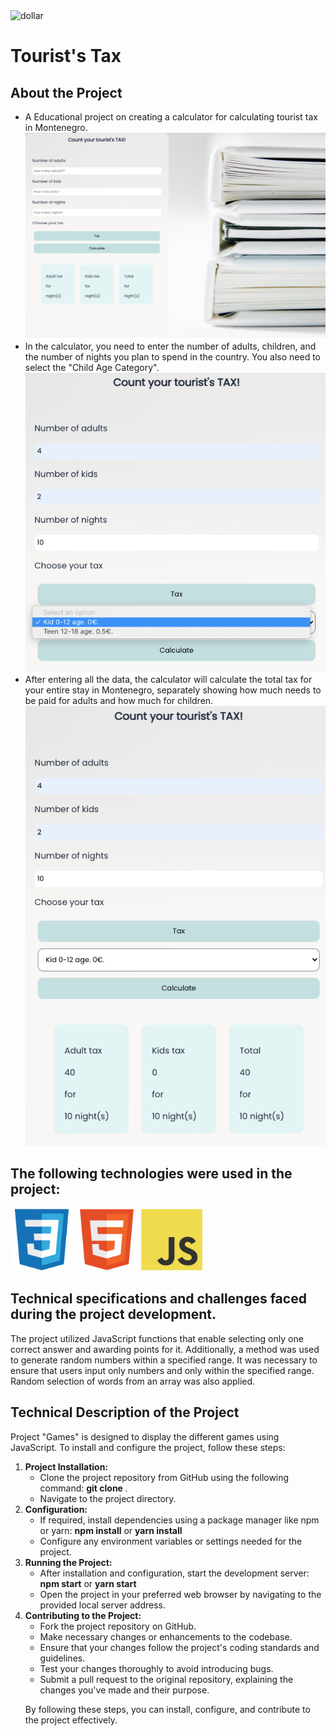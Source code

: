<img src="https://media.giphy.com/media/l41YoVcd7UhOWIDBK/giphy.gif?cid=ecf05e47js9xanyr2d2kw8jalgam6nqu16trq94ynj0pazb3&ep=v1_gifs_search&rid=giphy.gif&ct=g" width="200" alt="dollar"/>
<h1 text="center">Tourist's Tax</h1>

<h2>About the Project</h2>
<ul>
<div>
    <li>A Educational project on creating a calculator for calculating tourist tax in Montenegro.
    <img src="/screen_shots_tax/Screen Shot 2024-04-08 at 12.30.42 PM.png" alt="calculator">
</div>
<div>
    <li> In the calculator, you need to enter the number of adults, children, and the number of nights you plan to spend in the country. You also need to select the "Child Age Category".</li>
    <img src="/screen_shots_tax/Screen Shot 2024-04-08 at 12.31.19 PM.png" alt="calculator">
</div>
<div>
    <li> After entering all the data, the calculator will calculate the total tax for your entire stay in Montenegro, separately showing how much needs to be paid for adults and how much for children.</li>
    <img src="/screen_shots_tax/Screen Shot 2024-04-08 at 12.31.41 PM.png" alt="calculator">
</div>
</ul>
<h2>The following technologies were used in the project:</h2>
<div >
<img src="/logo_front/css3-original.svg" width="100">
<img src="/logo_front/html5-original.svg" width="100">
<img src="/logo_front/javascript-original.svg" width="100">
</div>
<h2>Technical specifications and challenges faced during the project development.</h2>
<p>

The project utilized JavaScript functions that enable selecting only one correct answer and awarding points for it. Additionally, a method was used to generate random numbers within a specified range. It was necessary to ensure that users input only numbers and only within the specified range. Random selection of words from an array was also applied.</p>

<h2>Technical Description of the Project</h2>

<p>Project "Games" is designed to display the different games using JavaScript. To install and configure the project, follow these steps:
<ol>
<li><strong>Project Installation:</strong>
    <ul>
       <li>Clone the project repository from GitHub using the following command: <b>git clone <repository_url></b>.</li>
       <li>Navigate to the project directory.</li>
    </ul>
</li>
<li> <strong>Configuration:</strong>
    <ul>
       <li>If required, install dependencies using a package manager like npm or yarn: <b>npm install</b> or <b>yarn install</b></li>
       <li>Configure any environment variables or settings needed for the project.</li>
    </ul>
</li>
<li> <strong>Running the Project:</strong>
   <ul>
      <li>After installation and configuration, start the development server: <b>npm start</b> or <b>yarn start</b></li>
      <li>Open the project in your preferred web browser by navigating to the provided local server address.</li>
   </ul>
</li>
<li><strong>Contributing to the Project:</strong>
  <ul>
     <li>Fork the project repository on GitHub.</li>
     <li>Make necessary changes or enhancements to the codebase.</li>
      <li>Ensure that your changes follow the project's coding standards and guidelines.</li>
      <li>Test your changes thoroughly to avoid introducing bugs.</li>
      <li>Submit a pull request to the original repository, explaining the changes you've made and their purpose.</li>
  </ul>
</li>
<p>By following these steps, you can install, configure, and contribute to the project effectively.</p>
